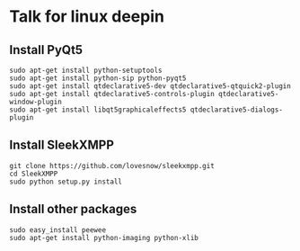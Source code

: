 Talk for linux deepin
=============================

Install PyQt5
-------------
```
sudo apt-get install python-setuptools
sudo apt-get install python-sip python-pyqt5
sudo apt-get install qtdeclarative5-dev qtdeclarative5-qtquick2-plugin
sudo apt-get install qtdeclarative5-controls-plugin qtdeclarative5-window-plugin
sudo apt-get install libqt5graphicaleffects5 qtdeclarative5-dialogs-plugin
```

Install SleekXMPP
-----------------

```
git clone https://github.com/lovesnow/sleekxmpp.git
cd SleekXMPP
sudo python setup.py install
```

Install other packages
-----------------------

```
sudo easy_install peewee
sudo apt-get install python-imaging python-xlib
```
